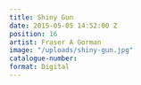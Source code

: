 ```yaml
---
title: Shiny Gun
date: 2015-05-05 14:52:00 Z
position: 16
artist: Fraser A Gorman
image: "/uploads/shiny-gun.jpg"
catalogue-number: 
format: Digital
---
```


